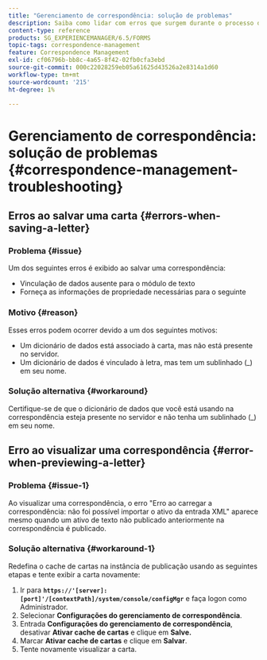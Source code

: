 ```yaml
---
title: "Gerenciamento de correspondência: solução de problemas"
description: Saiba como lidar com erros que surgem durante o processo de salvar uma correspondência em um ambiente do AEM Forms.
content-type: reference
products: SG_EXPERIENCEMANAGER/6.5/FORMS
topic-tags: correspondence-management
feature: Correspondence Management
exl-id: cf06796b-bb8c-4a65-8f42-02fb0cfa3ebd
source-git-commit: 000c22028259eb05a61625d43526a2e8314a1d60
workflow-type: tm+mt
source-wordcount: '215'
ht-degree: 1%

---
```


# Gerenciamento de correspondência: solução de problemas {#correspondence-management-troubleshooting}

## Erros ao salvar uma carta {#errors-when-saving-a-letter}

### Problema {#issue}

Um dos seguintes erros é exibido ao salvar uma correspondência:

* Vinculação de dados ausente para o módulo de texto
* Forneça as informações de propriedade necessárias para o seguinte

### Motivo {#reason}

Esses erros podem ocorrer devido a um dos seguintes motivos:

* Um dicionário de dados está associado à carta, mas não está presente no servidor.
* Um dicionário de dados é vinculado à letra, mas tem um sublinhado (_) em seu nome.

### Solução alternativa {#workaround}

Certifique-se de que o dicionário de dados que você está usando na correspondência esteja presente no servidor e não tenha um sublinhado (_) em seu nome.

## Erro ao visualizar uma correspondência {#error-when-previewing-a-letter}

### Problema {#issue-1}

Ao visualizar uma correspondência, o erro &quot;Erro ao carregar a correspondência: não foi possível importar o ativo da entrada XML&quot; aparece mesmo quando um ativo de texto não publicado anteriormente na correspondência é publicado.

### Solução alternativa {#workaround-1}

Redefina o cache de cartas na instância de publicação usando as seguintes etapas e tente exibir a carta novamente:

1. Ir para **`https://'[server]:[port]'/[contextPath]/system/console/configMgr`** e faça logon como Administrador.
1. Selecionar **Configurações do gerenciamento de correspondência**.
1. Entrada **Configurações do gerenciamento de correspondência**, desativar **Ativar cache de cartas** e clique em **Salve.**
1. Marcar **Ativar cache de cartas** e clique em **Salvar**.
1. Tente novamente visualizar a carta.
